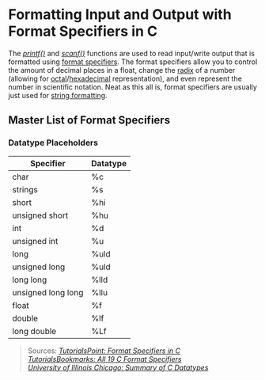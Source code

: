 # Formatting Input and Output with Format Specifiers in C
The [_printf()_](https://www.tutorialspoint.com/c_standard_library/c_function_printf.htm) and [_scanf()_](https://www.tutorialspoint.com/c_standard_library/c_function_scanf.htm)
functions are used to read input/write output that is formatted using [format specifiers](https://tutorialsbookmarks.com/format-specifiers-in-c/). The format specifiers
allow you to control the amount of decimal places in a float, change the [radix](https://en.wikipedia.org/wiki/Radix) of a number (allowing for [octal](https://www.tutorialspoint.com/octal-number-system)/[hexadecimal](https://www.tutorialspoint.com/hexadecimal-number-system) representation), and even represent the number
in scientific notation. Neat as this all is, format specifiers are usually just used for [string formatting](https://en.wikipedia.org/wiki/Printf_format_string).

## Master List of Format Specifiers

### Datatype Placeholders
| Specifier | Datatype | 
| --------- | -------- |
| char | %c |
| strings | %s |
| short | %hi |
| unsigned short | %hu |
| int | %d |
| unsigned int | %u |
| long | %uld | 
| unsigned long | %uld |
| long long | %lld |
| unsigned long long | %llu |
| float | %f |
| double | %lf |
| long double | %Lf |
> Sources:
> [_TutorialsPoint: Format Specifiers in C_](https://www.tutorialspoint.com/format-specifiers-in-c) <br />
> [_TutorialsBookmarks: All 19 C Format Specifiers_](https://tutorialsbookmarks.com/format-specifiers-in-c/) <br />
> [_University of Illinois Chicago: Summary of C Datatypes_](https://www.cs.uic.edu/~jbell/CourseNotes/C_Programming/DataTypesSummary.pdf) <br />
